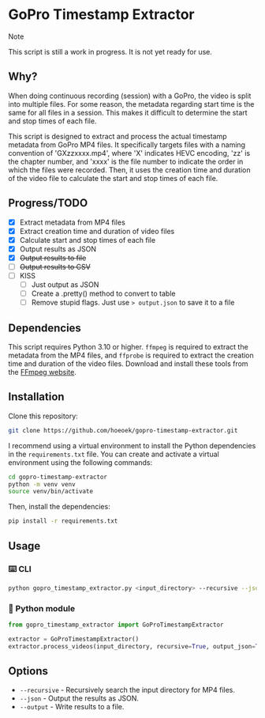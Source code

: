 # GoPro Timestamp Extractor

> [!NOTE]
> This script is still a work in progress. It is not yet ready for use.

## Why?

When doing continuous recording (session) with a GoPro, the video is split into multiple files. For some reason, the metadata regarding start time is the same for all files in a session. This makes it difficult to determine the start and stop times of each file.

This script is designed to extract and process the actual timestamp metadata from GoPro MP4 files. It specifically targets files with a naming convention of 'GXzzxxxx.mp4', where 'X' indicates HEVC encoding, 'zz' is the chapter number, and 'xxxx' is the file number to indicate the order in which the files were recorded. Then, it uses the creation time and duration of the video file to calculate the start and stop times of each file.

## Progress/TODO

- [x] Extract metadata from MP4 files
- [x] Extract creation time and duration of video files
- [x] Calculate start and stop times of each file
- [x] Output results as JSON
- [x] ~~Output results to file~~
- [ ] ~~Output results to CSV~~
- [ ] KISS
  - [ ] Just output as JSON
  - [ ] Create a .pretty() method to convert to table
  - [ ] Remove stupid flags. Just use `> output.json` to save it to a file

## Dependencies

This script requires Python 3.10 or higher. `ffmpeg` is required to extract the metadata from the MP4 files, and `ffprobe` is required to extract the creation time and duration of the video files. Download and install these tools from the [FFmpeg website](https://ffmpeg.org/download.html).

## Installation

Clone this repository:

```sh
git clone https://github.com/hoeoek/gopro-timestamp-extractor.git
```

I recommend using a virtual environment to install the Python dependencies in the `requirements.txt` file. You can create and activate a virtual environment using the following commands:

```sh
cd gopro-timestamp-extractor
python -m venv venv
source venv/bin/activate
```

Then, install the dependencies:

```sh
pip install -r requirements.txt
```

## Usage

### ⌨️ CLI

```sh
python gopro_timestamp_extractor.py <input_directory> --recursive --json --output <filename>
```

### 🐍 Python module

```python
from gopro_timestamp_extractor import GoProTimestampExtractor

extractor = GoProTimestampExtractor()
extractor.process_videos(input_directory, recursive=True, output_json=True, output_filename='output.json')
````

## Options

- `--recursive` - Recursively search the input directory for MP4 files.
- `--json` - Output the results as JSON.
- `--output` - Write results to a file.

